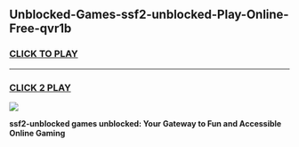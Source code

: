 
## Unblocked-Games-ssf2-unblocked-Play-Online-Free-qvr1b
<h3>
<a href="https://premium76.site?title=ssf2-unblocked&ref=26A">CLICK TO PLAY</a></h3>
<hr>

<h3>
<a href="https://premium76.site?title=ssf2-unblocked&ref=26A">CLICK 2 PLAY</a>
  
</h3>

<a href="https://premium76.site?title=ssf2-unblocked&ref=26A"><img src="https://clearcache.store/games.png"></a>


**ssf2-unblocked games unblocked: Your Gateway to Fun and Accessible Online Gaming**

